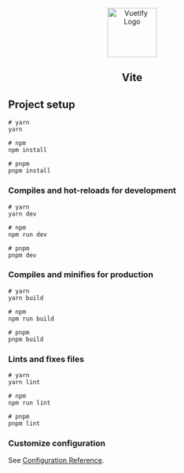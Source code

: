 <p align="center">
  <a href="https://vitejs.dev/" target="_blank">
    <img alt="Vuetify Logo" width="100" src="https://vitejs.dev/logo-with-shadow.png">
  </a>
</p>

<h2 align="center">Vite</h2>

## Project setup

```
# yarn
yarn

# npm
npm install

# pnpm
pnpm install
```

### Compiles and hot-reloads for development

```
# yarn
yarn dev

# npm
npm run dev

# pnpm
pnpm dev
```

### Compiles and minifies for production

```
# yarn
yarn build

# npm
npm run build

# pnpm
pnpm build
```

### Lints and fixes files

```
# yarn
yarn lint

# npm
npm run lint

# pnpm
pnpm lint
```

### Customize configuration

See [Configuration Reference](https://vitejs.dev/config/).
